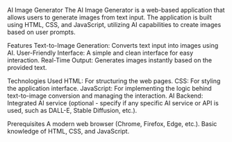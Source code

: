 AI Image Generator
The AI Image Generator is a web-based application that allows users to generate images from text input. The application is built using HTML, CSS, and JavaScript, utilizing AI capabilities to create images based on user prompts.

Features
Text-to-Image Generation: Converts text input into images using AI.
User-Friendly Interface: A simple and clean interface for easy interaction.
Real-Time Output: Generates images instantly based on the provided text.

Technologies Used
HTML: For structuring the web pages.
CSS: For styling the application interface.
JavaScript: For implementing the logic behind text-to-image conversion and managing the interaction.
AI Backend: Integrated AI service (optional - specify if any specific AI service or API is used, such as DALL-E, Stable Diffusion, etc.).

Prerequisites
A modern web browser (Chrome, Firefox, Edge, etc.).
Basic knowledge of HTML, CSS, and JavaScript.
